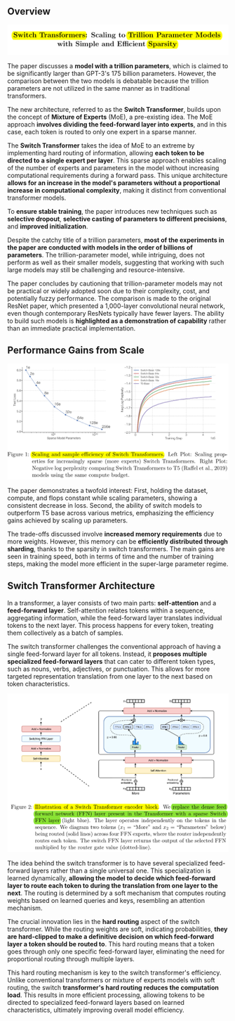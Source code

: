 ## Overview


![Title](./images/title.png)

The paper discusses a **model with a trillion parameters**, which is claimed to be significantly larger than GPT-3's 175 billion parameters. However, the comparison between the two models is debatable because the trillion parameters are not utilized in the same manner as in traditional transformers. 

The new architecture, referred to as the **Switch Transformer**, builds upon the concept of **Mixture of Experts** (MoE), a pre-existing idea. The MoE approach **involves dividing the feed-forward layer into experts**, and in this case, each token is routed to only one expert in a sparse manner.

The **Switch Transformer** takes the idea of MoE to an extreme by implementing hard routing of information, allowing **each token to be directed to a single expert per layer**. This sparse approach enables scaling of the number of experts and parameters in the model without increasing computational requirements during a forward pass. This unique architecture **allows for an increase in the model's parameters without a proportional increase in computational complexity**, making it distinct from conventional transformer models.

To **ensure stable training**, the paper introduces new techniques such as **selective dropout**, **selective casting of parameters to different precisions**, and **improved initialization**. 

Despite the catchy title of a trillion parameters, **most of the experiments in the paper are conducted with models in the order of billions of parameters**. The trillion-parameter model, while intriguing, does not perform as well as their smaller models, suggesting that working with such large models may still be challenging and resource-intensive.

The paper concludes by cautioning that trillion-parameter models may not be practical or widely adopted soon due to their complexity, cost, and potentially fuzzy performance. The comparison is made to the original ResNet paper, which presented a 1,000-layer convolutional neural network, even though contemporary ResNets typically have fewer layers. The ability to build such models is **highlighted as a demonstration of capability** rather than an immediate practical implementation.

## Performance Gains from Scale

![Plot](./images/plot.png)


The paper demonstrates a twofold interest: First, holding the dataset, compute, and flops constant while scaling parameters, showing a consistent decrease in loss. 
Second, the ability of switch models to outperform T5 base across various metrics, emphasizing the efficiency gains achieved by scaling up parameters.

The trade-offs discussed involve **increased memory requirements** due to more weights. However, this memory can be **efficiently distributed through sharding**, thanks to the sparsity in switch transformers. The main gains are seen in training speed, both in terms of time and the number of training steps, making the model more efficient in the super-large parameter regime.

## Switch Transformer Architecture

In a transformer, a layer consists of two main parts: **self-attention** and a **feed-forward layer**. Self-attention relates tokens within a sequence, aggregating information, while the feed-forward layer translates individual tokens to the next layer. This process happens for every token, treating them collectively as a batch of samples.

The switch transformer challenges the conventional approach of having a single feed-forward layer for all tokens. Instead, it **proposes multiple specialized feed-forward layers** that can cater to different token types, such as nouns, verbs, adjectives, or punctuation. This allows for more targeted representation translation from one layer to the next based on token characteristics.

![switch transformer architecture](./images/architecture.png)

The idea behind the switch transformer is to have several specialized feed-forward layers rather than a single universal one. This specialization is learned dynamically, **allowing the model to decide which feed-forward layer to route each token to during the translation from one layer to the next**. The routing is determined by a soft mechanism that computes routing weights based on learned queries and keys, resembling an attention mechanism.

The crucial innovation lies in the **hard routing** aspect of the switch transformer. While the routing weights are soft, indicating probabilities, **they are hard-clipped to make a definitive decision on which feed-forward layer a token should be routed to**. This hard routing means that a token goes through only one specific feed-forward layer, eliminating the need for proportional routing through multiple layers.

This hard routing mechanism is key to the switch transformer's efficiency. Unlike conventional transformers or mixture of experts models with soft routing, the switch **transformer's hard routing reduces the computation load**. This results in more efficient processing, allowing tokens to be directed to specialized feed-forward layers based on learned characteristics, ultimately improving overall model efficiency.